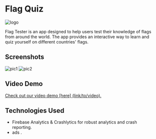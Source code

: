 # Flag Quiz

![logo](https://github.com/sapir852/Flags_Quiz/assets/46643472/44b85624-66db-4d2c-9dc6-962b7c090913)

Flag Tester is an app designed to help users test their knowledge of flags from around the world. The app provides an interactive way to learn and quiz yourself on different countries' flags.

## Screenshots
![pic1](https://github.com/sapir852/Flags_Quiz/assets/46643472/201327b7-a2a8-4bcc-a6cb-ad27ab4140dd)
![pic2](https://github.com/sapir852/Flags_Quiz/assets/46643472/98b5612e-e031-4ded-bc54-c338acf76d73)


## Video Demo

[Check out our video demo [here] (link/to/video).](https://drive.google.com/file/d/1bmZm33FgHQ4F9Yyjs3cIpPmWngBvC17t/view?usp=drive_link)

## Technologies Used

- Firebase Analytics & Crashlytics for robust analytics and crash reporting.
- ads .
